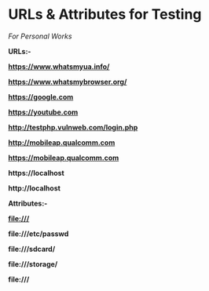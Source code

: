 # URLs & Attributes for Testing
<i>For Personal Works </i>
 
<b> URLs:-

https://www.whatsmyua.info/

https://www.whatsmybrowser.org/

https://google.com

https://youtube.com

http://testphp.vulnweb.com/login.php

http://mobileap.qualcomm.com

https://mobileap.qualcomm.com

https://localhost

http://localhost

<b> Attributes:-</b>

[file:///](file:///)

file:///etc/passwd

file:///sdcard/

file:///storage/

file:///

